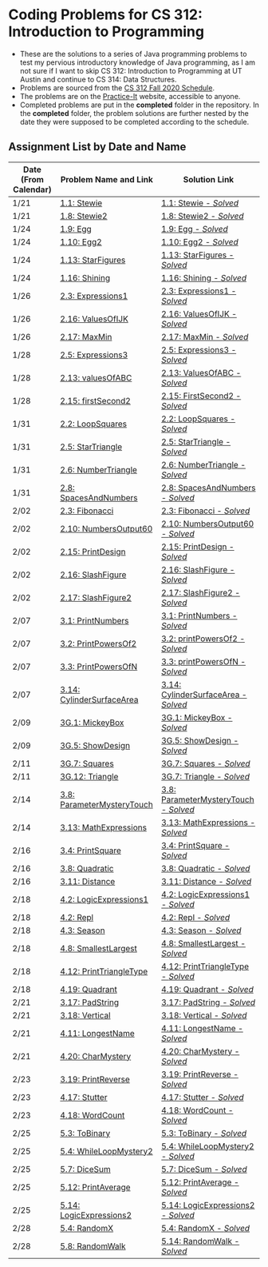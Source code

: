 # Coding Problems for CS 312: Introduction to Programming

* These are the solutions to a series of Java programming problems to test my pervious introductory knowledge of Java programming, as I am not sure if I want to skip CS 312: Introduction to Programming at UT Austin and continue to CS 314: Data Structures.
* Problems are sourced from the [CS 312 Fall 2020 Schedule](https://www.cs.utexas.edu/~scottm/cs312/schedule.htm).
* The problems are on the [Practice-It](https://practiceit.cs.washington.edu/) website, accessible to anyone.
* Completed problems are put in the **completed** folder in the repository. In the **completed** folder, the problem solutions are further nested by the date they were supposed to be completed according to the schedule.

## Assignment List by Date and Name

| Date (From Calendar) | Problem Name and Link                                                                       | Solution Link |
|------|-------------------------------------------------------------------------------------------------------------|---------------|
| 1/21 | [1.1: Stewie](https://practiceit.cs.washington.edu/problem/view/bjp5/chapter1/e1-Stewie)                    | [1.1: Stewie - *Solved*](completed/january21/Stewie.java)|
| 1/21 | [1.8: Stewie2](https://practiceit.cs.washington.edu/problem/view/bjp5/chapter1/e8-Stewie2)                  | [1.8: Stewie2 - *Solved*](completed/january21/Stewie2.java)|
| 1/24 | [1.9: Egg](https://practiceit.cs.washington.edu/problem/view/bjp5/chapter1/e9-Egg)                          | [1.9: Egg - *Solved*](completed/january24/Egg.java)|
| 1/24 | [1.10: Egg2](https://practiceit.cs.washington.edu/problem/view/bjp5/chapter1/e10-Egg2)                      | [1.10: Egg2 - *Solved*](completed/january24/Egg2.java)|
| 1/24 | [1.13: StarFigures](https://practiceit.cs.washington.edu/problem/view/bjp5/chapter1/e13-StarFigures)        | [1.13: StarFigures - *Solved*](completed/january24/StarFigures.java)|
| 1/24 | [1.16: Shining](https://practiceit.cs.washington.edu/problem/view/bjp5/chapter1/e16-Shining)                | [1.16: Shining - *Solved*](completed/january24/Shining.java)|
| 1/26 | [2.3: Expressions1](https://practiceit.cs.washington.edu/problem/view/bjp5/chapter2/s3-expressions1)        | [2.3: Expressions1 - *Solved*](completed/january26/Expressions1.java)|
| 1/26 | [2.16: ValuesOfIJK](https://practiceit.cs.washington.edu/problem/view/bjp5/chapter2/s16-valuesOfIJK)        | [2.16: ValuesOfIJK - *Solved*](completed/january26/ValuesOfIJK.java)|
| 1/26 | [2.17: MaxMin](https://practiceit.cs.washington.edu/problem/view/bjp5/chapter2/s17-maxMin)                  | [2.17: MaxMin - *Solved*](completed/january26/MaxMin.java)|
| 1/28 | [2.5: Expressions3](https://practiceit.cs.washington.edu/problem/view/bjp5/chapter2/s5-expressions3)        | [2.5: Expressions3 - *Solved*](completed/january28/Expressions3.java)|
| 1/28 | [2.13: valuesOfABC](https://practiceit.cs.washington.edu/problem/view/bjp5/chapter2/s13-valuesOfABC)        | [2.13: ValuesOfABC - *Solved*](completed/january28/ValuesOfABC.java)|
| 1/28 | [2.15: firstSecond2](https://practiceit.cs.washington.edu/problem/view/bjp5/chapter2/s15-firstSecond2)      | [2.15: FirstSecond2 - *Solved*](completed/january28/FirstSecond2.java)|
| 1/31 | [2.2: LoopSquares](https://practiceit.cs.washington.edu/problem/view/bjp5/chapter2/e2-loopSquares)          | [2.2: LoopSquares - *Solved*](completed/january31/LoopSquares.java)|
| 1/31 | [2.5: StarTriangle](https://practiceit.cs.washington.edu/problem/view/bjp5/chapter2/e5-starTriangle)        | [2.5: StarTriangle - *Solved*](completed/january31/StarTriangle.java)|
| 1/31 | [2.6: NumberTriangle](https://practiceit.cs.washington.edu/problem/view/bjp5/chapter2/e6-numberTriangle)    | [2.6: NumberTriangle - *Solved*](completed/january31/NumberTriangle.java)|
| 1/31 | [2.8: SpacesAndNumbers](https://practiceit.cs.washington.edu/problem/view/bjp5/chapter2/e8-spacesAndNumbers)| [2.8: SpacesAndNumbers - *Solved*](completed/january31/SpacesAndNumbers.java)|
| 2/02 | [2.3: Fibonacci](https://practiceit.cs.washington.edu/problem/view/bjp5/chapter2/e3-fibonacci)              | [2.3: Fibonacci - *Solved*](completed/february02/Fibonacci.java)|
| 2/02 | [2.10: NumbersOutput60](https://practiceit.cs.washington.edu/problem/view/bjp5/chapter2/e10-numbersOutput60)| [2.10: NumbersOutput60 - *Solved*](completed/february02/NumbersOutput60.java)|
| 2/02 | [2.15: PrintDesign](https://practiceit.cs.washington.edu/problem/view/bjp5/chapter2/e15-printDesign)        | [2.15: PrintDesign - *Solved*](completed/february02/PrintDesign.java)|
| 2/02 | [2.16: SlashFigure](https://practiceit.cs.washington.edu/problem/view/bjp5/chapter2/e16-SlashFigure)        | [2.16: SlashFigure - *Solved*](completed/february02/SlashFigure.java)|
| 2/02 | [2.17: SlashFigure2](https://practiceit.cs.washington.edu/problem/view/bjp5/chapter2/e17-SlashFigure2)      | [2.17: SlashFigure2 - *Solved*](completed/february02/SlashFigure2.java)|
| 2/07 | [3.1: PrintNumbers](https://practiceit.cs.washington.edu/problem/view/bjp5/chapter3/e1-printNumbers)| [3.1: PrintNumbers - *Solved*](completed/february07/PrintNumbers.java)|
| 2/07 | [3.2: PrintPowersOf2](https://practiceit.cs.washington.edu/problem/view/bjp5/chapter3/e2-printPowersOf2)| [3.2: printPowersOf2 - *Solved*](completed/february07/PrintPowersOf2.java)|
| 2/07 | [3.3: PrintPowersOfN](https://practiceit.cs.washington.edu/problem/view/bjp5/chapter3/e3-printPowersOfN)| [3.3: printPowersOfN - *Solved*](completed/february07/PrintPowersOfN.java)|
| 2/07 | [3.14: CylinderSurfaceArea](https://practiceit.cs.washington.edu/problem/view/bjp5/chapter3/e14-cylinderSurfaceArea)| [3.14: CylinderSurfaceArea - *Solved*](completed/february07/CylinderSurfaceArea.java)|
| 2/09 | [3G.1: MickeyBox](https://practiceit.cs.washington.edu/problem/view/bjp5/chapter3/e3-printPowersOfN)| [3G.1: MickeyBox - *Solved*](completed/february09/MickeyBox.java)|
| 2/09 | [3G.5: ShowDesign](https://practiceit.cs.washington.edu/problem/view/bjp5/chapter3/e3-printPowersOfN)| [3G.5: ShowDesign - *Solved*](completed/february09/ShowDesign.java)|
| 2/11 | [3G.7: Squares](https://practiceit.cs.washington.edu/problem/view/bjp5/chapter3g/e7-Squares)| [3G.7: Squares - *Solved*](completed/february11/Squares.java)|
| 2/11 | [3G.12: Triangle](https://practiceit.cs.washington.edu/problem/view/bjp5/chapter3g/e12-Triangle)| [3G.7: Triangle - *Solved*](completed/february11/Triangle.java)|
| 2/14 | [3.8: ParameterMysteryTouch](https://practiceit.cs.washington.edu/problem/view/bjp5/chapter3/s8-parameterMysteryTouch)| [3.8: ParameterMysteryTouch - *Solved*](completed/february14/ParameterMysteryTouch.java)|
| 2/14 | [3.13: MathExpressions](https://practiceit.cs.washington.edu/problem/view/bjp5/chapter3/s13-mathExpressions)| [3.13: MathExpressions - *Solved*](completed/february14/MathExpressions.java)|
| 2/16 | [3.4: PrintSquare](https://practiceit.cs.washington.edu/problem/view/bjp5/chapter3/e4-printSquare)| [3.4: PrintSquare - *Solved*](completed/february16/PrintSquare.java)|
| 2/16 | [3.8: Quadratic](https://practiceit.cs.washington.edu/problem/view/bjp5/chapter3/e8-quadratic)| [3.8: Quadratic - *Solved*](completed/february16/Quadratic.java)|
| 2/16 | [3.11: Distance](https://practiceit.cs.washington.edu/problem/view/bjp5/chapter3/e11-distance)| [3.11: Distance - *Solved*](completed/february16/Distance.java)|
| 2/18 | [4.2: LogicExpressions1](https://practiceit.cs.washington.edu/problem/view/bjp5/chapter4/s2-logicExpressions1)| [4.2: LogicExpressions1 - *Solved*](completed/february18/LogicExpressions1.java)|
| 2/18 | [4.2: Repl](https://practiceit.cs.washington.edu/problem/view/bjp5/chapter4/e2-repl)| [4.2: Repl - *Solved*](completed/february18/Repl.java)|
| 2/18 | [4.3: Season](https://practiceit.cs.washington.edu/problem/view/bjp5/chapter4/e3-season)| [4.3: Season - *Solved*](completed/february18/Season.java)|
| 2/18 | [4.8: SmallestLargest](https://practiceit.cs.washington.edu/problem/view/bjp5/chapter4/e8-smallestLargest)| [4.8: SmallestLargest - *Solved*](completed/february18/SmallestLargest.java)|
| 2/18 | [4.12: PrintTriangleType](https://practiceit.cs.washington.edu/problem/view/bjp5/chapter4/e12-printTriangleType)| [4.12: PrintTriangleType - *Solved*](completed/february18/PrintTriangleType.java)|
| 2/18 | [4.19: Quadrant](https://practiceit.cs.washington.edu/problem/view/bjp5/chapter4/e19-quadrant)| [4.19: Quadrant - *Solved*](completed/february18/Quadrant.java)|
| 2/21 | [3.17: PadString](https://practiceit.cs.washington.edu/problem/view/bjp5/chapter3/e17-padString)| [3.17: PadString - *Solved*](completed/february21/PadString.java)|
| 2/21 | [3.18: Vertical](https://practiceit.cs.washington.edu/problem/view/bjp5/chapter3/e18-vertical)| [3.18: Vertical - *Solved*](completed/february21/Vertical.java)|
| 2/21 | [4.11: LongestName](https://practiceit.cs.washington.edu/problem/view/bjp5/chapter4/e11-longestName)| [4.11: LongestName - *Solved*](completed/february21/LongestName.java)|
| 2/21 | [4.20: CharMystery](https://practiceit.cs.washington.edu/problem/view/bjp5/chapter4/s20-charMystery)| [4.20: CharMystery - *Solved*](completed/february21/CharMystery.java)|
| 2/23 | [3.19: PrintReverse](https://practiceit.cs.washington.edu/problem/view/bjp5/chapter3/e19-printReverse)| [3.19: PrintReverse - *Solved*](completed/february23/PrintReverse.java)|
| 2/23 | [4.17: Stutter](https://practiceit.cs.washington.edu/problem/view/bjp5/chapter4/e17-stutter)| [4.17: Stutter - *Solved*](completed/february23/Stutter.java)|
| 2/23 | [4.18: WordCount](https://practiceit.cs.washington.edu/problem/view/bjp5/chapter4/e18-wordCount)| [4.18: WordCount - *Solved*](completed/february23/WordCount.java)|
| 2/25 | [5.3: ToBinary](https://practiceit.cs.washington.edu/problem/view/bjp5/chapter5/e3-toBinary)| [5.3: ToBinary - *Solved*](completed/february25/ToBinary.java)|
| 2/25 | [5.4: WhileLoopMystery2](https://practiceit.cs.washington.edu/problem/view/bjp5/chapter5/s4-whileLoopMystery2)| [5.4: WhileLoopMystery2 - *Solved*](completed/february25/WhileLoopMystery2.java)|
| 2/25 | [5.7: DiceSum](https://practiceit.cs.washington.edu/problem/view/bjp5/chapter5/e7-diceSum)| [5.7: DiceSum - *Solved*](completed/february25/DiceSum.java)|
| 2/25 | [5.12: PrintAverage](https://practiceit.cs.washington.edu/problem/view/bjp5/chapter5/e12-printAverage)| [5.12: PrintAverage - *Solved*](completed/february25/PrintAverage.java)|
| 2/25 | [5.14: LogicExpressions2](https://practiceit.cs.washington.edu/problem/view/bjp5/chapter5/s14-logicExpressions2)| [5.14: LogicExpressions2 - *Solved*](completed/february25/LogicExpressions2.java)|
| 2/28 | [5.4: RandomX](https://practiceit.cs.washington.edu/problem/view/bjp5/chapter5/e4-randomX)| [5.4: RandomX - *Solved*](completed/february28/RandomX.java)|
| 2/28 | [5.8: RandomWalk](https://practiceit.cs.washington.edu/problem/view/bjp5/chapter5/e8-randomWalk)| [5.14: RandomWalk - *Solved*](completed/february28/RandomWalk.java)|
